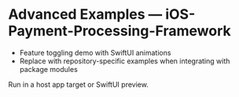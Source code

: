 # Advanced Examples — iOS-Payment-Processing-Framework

- Feature toggling demo with SwiftUI animations
- Replace with repository-specific examples when integrating with package modules

Run in a host app target or SwiftUI preview.
